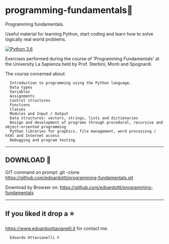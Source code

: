 # programming-fundamentals🧠
Programming fundamentals.

Useful material for learning Python, start coding and learn how to solve logically real world problems.

[![Python 3.6](https://img.shields.io/badge/python-3.6-blue.svg)](https://www.python.org/downloads/release/python-360/)

Exercises performed during the course of 'Programming Fundamentals' at the University La Sapienza held by Prof. Sterbini, Monti and Spognardi.

The course corcerned about:

      Introduction to programming using the Python language. 
      Data types
      Variables
      Assignments
      Control structures
      Functions
      Classes
      Modules and Input / Output
      Data structures: vectors, strings, lists and dictionaries
      Design and development of programs through procedural, recursive and object-oriented programming
      Python libraries for graphics, file management, word processing / html and Internet access
      Debugging and program testing

-------------------------------------------------
DOWNLOAD 📡
-------------------------------------------------

GIT command on prompt: git -clone https://github.com/edoardottt/programming-fundamentals.git

Download by Browser on: https://github.com/edoardottt/programming-fundamentals

--------------------------
If you liked it drop a :star:
--------------------------

https://www.edoardoottavianelli.it for contact me.


      Edoardo Ottavianelli ©

